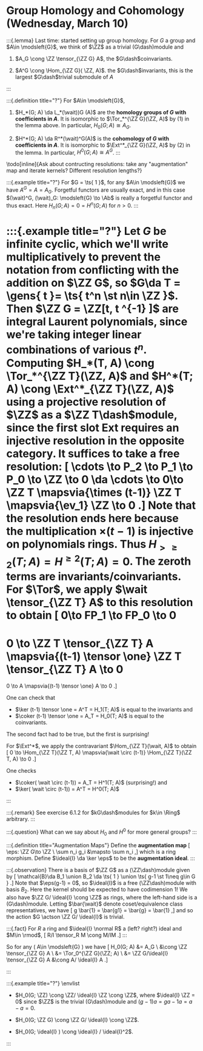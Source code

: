 # Group Homology and Cohomology (Wednesday, March 10)
 
 :::{.lemma}
Last time: started setting up group homology.
For $G$ a group and $A\in \modsleft{G}$, we think of $\ZZ$ as a trivial \(G\dash\)module and

1. $A_G \cong \ZZ \tensor_{\ZZ G} A$, the $G\dash$coinvariants.

2. $A^G \cong \Hom_{\ZZ G}( \ZZ, A)$.
  the $G\dash$invariants, this is the largest $G\dash$trivial submodule of $A$


 :::

:::{.definition title="?"}
For $A\in \modsleft{G}$,

1. $H_*(G; A) \da L_*(\wait))G (A)$ are the **homology groups of $G$ with coefficients in $A$**.
  It is isomorphic to $\Tor_*^{\ZZ G}(\ZZ, A)$ by (1) in the lemma above.
  In particular, $H_0(G; A) \cong A_G$.

2. $H^*(G; A) \da R^*(\wait)^G(A)$ is the **cohomology of $G$ with coefficients in $A$**.
  It is isomorphic to $\Ext^*_{\ZZ G}(\ZZ, A)$ by (2) in the lemma.
  In particular, $H^0(G; A) \cong A^G$.
:::

\todo[inline]{Ask about contructing resolutions: take any "augmentation" map and iterate kernels? Different resolution lengths?}

:::{.example title="?"}
For $G = \ts{ 1 }$, for any $A\in \modsleft{G}$ we have $A^G = A = A_G$.
Forgetful functors are usually exact, and in this case $(\wait)^G, (\wait)_G: \modsleft{G} \to \Ab$ is really a forgetful functor and thus exact.
Here $H_n(G; A) = 0 = H^n(G; A)$ for $n>0$.
:::


:::{.example title="?"}
Let $G$ be infinite cyclic, which we'll write multiplicatively to prevent the notation from conflicting with the addition on $\ZZ G$, so $G\da T = \gens{ t }= \ts{ t^n \st n\in \ZZ }$. 
Then $\ZZ G = \ZZ[t, t ^{-1} ]$ are integral Laurent polynomials, since we're taking integer linear combinations of various $t^n$.
Computing $H_*(T, A) \cong \Tor_*^{\ZZ T}(\ZZ, A)$ and $H^*(T; A) \cong \Ext^*_{\ZZ T}(\ZZ, A)$ using a projective resolution of $\ZZ$ as a $\ZZ T\dash$module, since the first slot Ext requires an injective resolution in the opposite category.
It suffices to take a free resolution:
\[
\cdots \to P_2 \to P_1 \to P_0 \to \ZZ \to 0 \da
\cdots \to 0\to
\ZZ T \mapsvia{\times (t-1)} 
\ZZ T \mapsvia{\ev_1} \ZZ \to 0
.\]
Note that the resolution ends here because the multiplication $\times(t-1)$ is injective on polynomials rings.
Thus $H_{>\geq 2}(T; A) = H^{\geq 2}(T; A) = 0$. 
The zeroth terms are invariants/coinvariants.
For $\Tor$, we apply $\wait \tensor_{\ZZ T} A$ to this resolution to obtain
\[
0\to FP_1 \to FP_0 \to 0 
=
0 \to \ZZ T \tensor_{\ZZ T} A \mapsvia{(t-1) \tensor \one} \ZZ T \tensor_{\ZZ T} A \to 0
=
0 \to A \mapsvia{(t-1) \tensor \one} A \to 0
.\]

One can check that 

- $\ker (t-1) \tensor \one = A^T = H_1(T; A)$ is equal to the invariants and 
- $\coker (t-1) \tensor \one = A_T = H_0(T; A)$ is equal to the coinvariants.

The second fact had to be true, but the first is surprising!

For $\Ext^*$, we apply the contravariant $\Hom_{\ZZ T}(\wait, A)$ to obtain
\[
0
\to \Hom_{\ZZ T}(\ZZ T, A)
\mapsvia{\wait \circ (t-1)} 
\Hom_{\ZZ T}(\ZZ T, A)
\to 0
.\]

One checks

- $\coker( \wait \circ (t-1)) = A_T = H^1(T; A)$ (surprising!) and
- $\ker( \wait \circ (t-1)) = A^T = H^0(T; A)$

:::

:::{.remark}
See exercise 6.1.2 for $kG\dash$modules for $k\in \Ring$ arbitrary.
:::

:::{.question}
What can we say about $H_0$ and $H^0$ for more general groups?
:::


:::{.definition title="Augmentation Maps"}
Define the **augmentation map**
\[
\eps: \ZZ G\to \ZZ \\
\sum n_i g_i &\mapsto \sum n_i
,\]
which is a ring morphism.
Define $\ideal{I} \da \ker \eps$ to be the **augmentation ideal**.
:::


:::{.observation}
There is a basis of $\ZZ G$ as a \(\ZZ\dash\)module given by 
\[
\mathcal{B}\da B_1 \union B_2 \da \ts{ 1 } \union \ts{ g-1 \st 1\neq g\in G } 
.\]
Note that $\eps(g-1) = 0$, so $\ideal{I}$ is a free \(\ZZ\dash\)module with basis $B_2$.
Here the kernel should be expected to have codimension 1!
We also have $\ZZ G/ \ideal{I} \cong \ZZ$ as rings, where the left-hand side is a \(G\dash\)module.
Letting $\bar{\wait}$ denote coset/equivalence class representatives, we have
\[
g \bar{1} = \bar{g1} = \bar{g} = \bar{1}
,\]
and so the action $G \actson \ZZ G/ \ideal{I}$ is trivial.

:::{.fact}
For $R$ a ring and $\ideal{I} \normal R$ a (left? right?) ideal and $M\in \rmod$,
\[
R/I \tensor_R M \cong M/IM
.\]
:::

So for any \( A\in \modsleft{G} \) we have 
\[
H_0(G; A) 
&= A_G \\
&\cong \ZZ \tensor_{\ZZ G} A \\
&= \Tor_0^{\ZZ G}(\ZZ; A) \\
&= \ZZ G/\ideal{I} \tensor_{\ZZ G} A
&\cong A/ \ideal{I} A
.\]

:::


:::{.example title="?"}
\envlist

- $H_0(G; \ZZ) \cong \ZZ/ \ideal{I} \ZZ \cong \ZZ$, where $\ideal{I} \ZZ = 0$ since $\ZZ$ is the trivial \(G\dash\)module and $(g-1)a = ga-1a=a-a=0$.

- $H_0(G; \ZZ G) \cong \ZZ G/ \ideal{I} \cong \ZZ$.

- $H_0(G; \ideal{I} ) \cong \ideal{I} / \ideal{I}^2$.

:::






 
